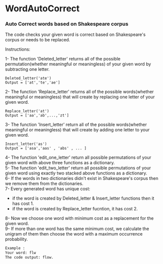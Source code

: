 # WordAutoCorrect
### Auto Correct words based on Shakespeare corpus

The code checks your given word is correct based on Shakespeare's corpus or needs to be replaced.

Instructions:

1- The function 'Deleted_letter' returns all of the possible permutation(whether meaningful or meaningless) of your given word by subtracting one letter.
```
Deleted_letter('ate')
Output = ['at','te','ae']
```
2- The function 'Replace_letter' returns all of the possible words(whether meaningful or meaningless) that will create by replacing one letter of your given word.
```
Replace_letter('at')
Output = ['aa','ab',...,'zt']
```
3- The function 'Insert_letter' return all of the possible words(whether meaningful or meaningless) that will create by adding one letter to your given word.
```
Insert_letter('as')
Output = ['asa','aas' , 'abs' , ... ]
```
4- The function 'edit_one_letter' return all possible permutations of your given word with above three functions as a dictionary.
<br>5- The function 'edit_two_letter' return all possible permutations of your given word using exactly two stacked above functions as a dictionary.
<br>6- If the words in two dictionaries didn't exist in Shakespeare's corpus then we remove them from the dictionaries.
<br>7- Every generated word has unique cost:
  * if the word is created by Deleted_letter & Insert_letter functions then it has cost 1.
  * if the word is created by Replace_letter fucntion, it has cost 2.

8- Now we choose one word with minimum cost as a replacement for the given word.
<br>9- If more than one word has the same minimum cost, we calculate the unigram of them then choose the word with a maximum occurrence probability. 

```python
Example : 
Your word: flw
The code output: flow.
```
